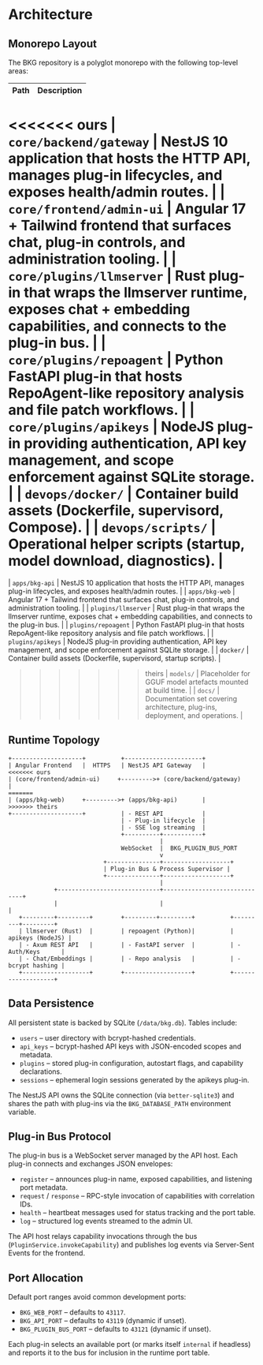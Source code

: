 # Architecture

## Monorepo Layout

The BKG repository is a polyglot monorepo with the following top-level areas:

| Path | Description |
| --- | --- |
<<<<<<< ours
| `core/backend/gateway` | NestJS 10 application that hosts the HTTP API, manages plug-in lifecycles, and exposes health/admin routes. |
| `core/frontend/admin-ui` | Angular 17 + Tailwind frontend that surfaces chat, plug-in controls, and administration tooling. |
| `core/plugins/llmserver` | Rust plug-in that wraps the llmserver runtime, exposes chat + embedding capabilities, and connects to the plug-in bus. |
| `core/plugins/repoagent` | Python FastAPI plug-in that hosts RepoAgent-like repository analysis and file patch workflows. |
| `core/plugins/apikeys` | NodeJS plug-in providing authentication, API key management, and scope enforcement against SQLite storage. |
| `devops/docker/` | Container build assets (Dockerfile, supervisord, Compose). |
| `devops/scripts/` | Operational helper scripts (startup, model download, diagnostics). |
=======
| `apps/bkg-api` | NestJS 10 application that hosts the HTTP API, manages plug-in lifecycles, and exposes health/admin routes. |
| `apps/bkg-web` | Angular 17 + Tailwind frontend that surfaces chat, plug-in controls, and administration tooling. |
| `plugins/llmserver` | Rust plug-in that wraps the llmserver runtime, exposes chat + embedding capabilities, and connects to the plug-in bus. |
| `plugins/repoagent` | Python FastAPI plug-in that hosts RepoAgent-like repository analysis and file patch workflows. |
| `plugins/apikeys` | NodeJS plug-in providing authentication, API key management, and scope enforcement against SQLite storage. |
| `docker/` | Container build assets (Dockerfile, supervisord, startup scripts). |
>>>>>>> theirs
| `models/` | Placeholder for GGUF model artefacts mounted at build time. |
| `docs/` | Documentation set covering architecture, plug-ins, deployment, and operations. |

## Runtime Topology

```
+--------------------+          +----------------------+
| Angular Frontend   |  HTTPS   | NestJS API Gateway   |
<<<<<<< ours
| (core/frontend/admin-ui)     +--------->+ (core/backend/gateway)       |
=======
| (apps/bkg-web)     +--------->+ (apps/bkg-api)       |
>>>>>>> theirs
+--------------------+          | - REST API           |
                                | - Plug-in lifecycle  |
                                | - SSE log streaming  |
                                +----------+-----------+
                                           |
                                WebSocket  |  BKG_PLUGIN_BUS_PORT
                                           v
                           +---------------+-------------------+
                           | Plug-in Bus & Process Supervisor |
                           +---------------+-------------------+
                                           |
             +-----------------------------+------------------------------+
             |                             |                              |
   +---------+---------+        +---------+---------+          +---------+---------+
   | llmserver (Rust)  |        | repoagent (Python)|          | apikeys (NodeJS) |
   | - Axum REST API   |        | - FastAPI server  |          | - Auth/Keys      |
   | - Chat/Embeddings |        | - Repo analysis   |          | - bcrypt hashing |
   +-------------------+        +-------------------+          +-------------------+
```

## Data Persistence

All persistent state is backed by SQLite (`/data/bkg.db`). Tables include:

- `users` – user directory with bcrypt-hashed credentials.
- `api_keys` – bcrypt-hashed API keys with JSON-encoded scopes and metadata.
- `plugins` – stored plug-in configuration, autostart flags, and capability declarations.
- `sessions` – ephemeral login sessions generated by the apikeys plug-in.

The NestJS API owns the SQLite connection (via `better-sqlite3`) and shares the path with plug-ins via the `BKG_DATABASE_PATH` environment variable.

## Plug-in Bus Protocol

The plug-in bus is a WebSocket server managed by the API host. Each plug-in connects and exchanges JSON envelopes:

- `register` – announces plug-in name, exposed capabilities, and listening port metadata.
- `request` / `response` – RPC-style invocation of capabilities with correlation IDs.
- `health` – heartbeat messages used for status tracking and the port table.
- `log` – structured log events streamed to the admin UI.

The API host relays capability invocations through the bus (`PluginService.invokeCapability`) and publishes log events via Server-Sent Events for the frontend.

## Port Allocation

Default port ranges avoid common development ports:

- `BKG_WEB_PORT` – defaults to `43117`.
- `BKG_API_PORT` – defaults to `43119` (dynamic if unset).
- `BKG_PLUGIN_BUS_PORT` – defaults to `43121` (dynamic if unset).

Each plug-in selects an available port (or marks itself `internal` if headless) and reports it to the bus for inclusion in the runtime port table.
